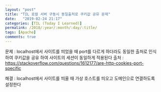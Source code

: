 ```yaml
---
layout: "post"
title: "TIL 로컬 서버 구동시 동일출처로 쿠키값 공유 문제"
date:   "2019-02-24 21:17"
categories: [TIL (Today I Learned)]
permalink: /2018/:year/:month/:day/:title/
tags: [Apache]
comments: true
---
```


문제 : localhost에서 사이트를 띄었을 때 port를 다르게 하더라도 동일한 출처로 인식하여 쿠키값을 공유 하여 사이트의 세션이 동일하게 적용된다
출처 : https://stackoverflow.com/questions/1612177/are-http-cookies-port-specific

해결 : localhost에서 사이트를 띄울 때 가상 호스트를 띄오고 도메인으로 연결하도록 설정한다